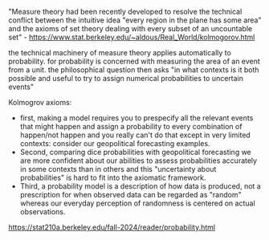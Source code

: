 "Measure theory had been recently developed to resolve the technical conflict between the intuitive idea "every region in the plane has some area" and the axioms of set theory dealing with every subset of an uncountable set" - https://www.stat.berkeley.edu/~aldous/Real_World/kolmogorov.html


the technical machinery of measure theory applies automatically to probability. for probability is concerned with measuring the area of an event from a unit. the philosophical question then asks "in what contexts is it both possible and useful to try to assign numerical probabilities to uncertain events"

Kolmogrov axioms:
- first, making a model requires you to prespecify all the relevant events that might happen and assign a probability to every combination of happen/not happen
and you really can't do that except in very limited contexts: consider our geopolitical forecasting examples.
- Second, comparing dice probabilities with geopolitical forecasting 
we are more confident about our abilities to assess probabilities accurately in some contexts than in others
and this "uncertainty about probabilities" is hard to fit into the axiomatic framework.
- Third, a probability model is a description of how data is produced, not a prescription for when observed data can be regarded as "random"
whereas our everyday perception of randomness is centered on actual observations.

https://stat210a.berkeley.edu/fall-2024/reader/probability.html

